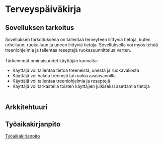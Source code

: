 # Terveyspäiväkirja

## Sovelluksen tarkoitus

Sovelluksen tarkoituksena on tallentaa terveyteen liittyviä tietoja, kuten urheiluun, ruokailuun ja uneen liittyviä tietoja. Sovelluksella voi myös tehdä treeniohjelmia ja tallentaa reseptejä ruokasuunnittelua varten.
<br><br/>
Tärkeimmät ominaisuudet käyttäjän kannalta:
- Käyttäjä voi tallentaa tietoa treeneistä, unesta ja ruokavaliosta
- Käyttäjä voi hakea treenejä tai ruokia avainsanoilla
- Käyttäjä voi tallentaa treeniohjelmia ja reseptejä
- Käyttäjä voi tarkastella toisten käyttäjien julkiseksi asettamia tietoja
<br><br/>

## Arkkitehtuuri



## Työaikakirjanpito

[Työaikakirjanpito](https://github.com/juliapalorinne/terveyspaivakirja/tyoaikakirjanpito.md)
<br><br/>
